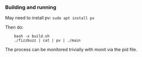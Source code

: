 ### Building and running

May need to install pv: `sudo apt install pv`

Then do:

```
    bash -x build.sh
    ./fizzbuzz | cat | pv | ./main
```

The process can be monitored trivially with monit via the pid file.

